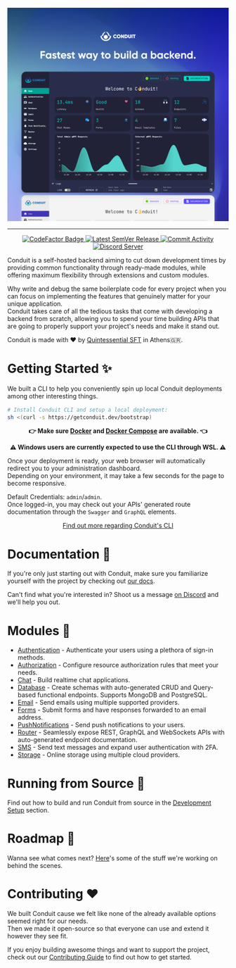 <a href="https://getconduit.dev" target="_blank"><img src=".github/assets/conduit-ui-dashboard.png" alt="logo"/></a>
<hr />
<p align="center">
    <a href="https://www.codefactor.io/repository/github/conduitplatform/conduit">
        <img src="https://img.shields.io/codefactor/grade/github/conduitplatform/conduit?logo=codefactor&style=for-the-badge&labelColor=000000" alt="CodeFactor Badge"/>
    </a>
    <a href="https://github.com/ConduitPlatform/Conduit/releases">
        <img src="https://img.shields.io/github/v/release/ConduitPlatform/Conduit?color=green&sort=semver&style=for-the-badge&labelColor=000000" alt="Latest SemVer Release"/>
    </a>
    <a href="https://github.com/ConduitPlatform/Conduit/commits/main">
        <img src="https://img.shields.io/github/commit-activity/m/ConduitPlatform/Conduit?style=for-the-badge&labelColor=000000" alt="Commit Activity"/>
    </a>
    <a href="https://discord.com/invite/fBqUQ23M7g">
        <img src="https://img.shields.io/discord/938737566365126707?label=discord&style=for-the-badge&logo=discord&labelColor=000000&logoWidth=20" alt="Discord Server"/>
    </a>
</p>

Conduit is a self-hosted backend aiming to cut down development times by providing common functionality through ready-made modules, while offering maximum flexibility through extensions and custom modules.

Why write and debug the same boilerplate code for every project when you can focus on implementing the features that genuinely matter for your unique application.<br />
Conduit takes care of all the tedious tasks that come with developing a backend from scratch, allowing you to spend your time building APIs that are going to properly support your project's needs and make it stand out.

Conduit is made with ❤️ by [Quintessential SFT](https://quintessential.gr) in Athens🇬🇷.

# Getting Started ✨

We built a CLI to help you conveniently spin up local Conduit deployments among other interesting things.

``` bash
# Install Conduit CLI and setup a local deployment:
sh <(curl -s https://getconduit.dev/bootstrap)
```

<p align="center"><strong>👉 Make sure <a href="https://www.docker.com">Docker</a> and <a href="https://docs.docker.com/compose/install">Docker Compose</a> are available. 👈</p></strong>
<p align="center"><strong>⚠️ Windows users are currently expected to use the CLI through WSL. ⚠️</strong></p>

Once your deployment is ready, your web browser will automatically redirect you to your administration dashboard.<br />
Depending on your environment, it may take a few seconds for the page to become responsive.

Default Credentials: `admin`/`admin`.<br />
Once logged-in, you may check out your APIs' generated route documentation through the `Swagger` and `GraphQL` elements.

<p align="center"><a href="https://getconduit.dev/docs/cli">Find out more regarding Conduit's CLI</a></p>

# Documentation 📖

If you're only just starting out with Conduit, make sure you familiarize yourself with the project by checking out [our docs](https://getconduit.dev/docs/overview/intro).

Can't find what you're interested in? Shoot us a message [on Discord](https://discord.com/invite/fBqUQ23M7g) and we'll help you out.

# Modules 🧩

- [Authentication](https://getconduit.dev/docs/modules/authentication) - Authenticate your users using a plethora of sign-in methods.
- [Authorization](https://getconduit.dev/docs/modules/authorization) - Configure resource authorization rules that meet your needs.
- [Chat](https://getconduit.dev/docs/modules/chat) - Build realtime chat applications.
- [Database](https://getconduit.dev/docs/modules/database) - Create schemas with auto-generated CRUD and Query-based functional endpoints. Supports MongoDB and PostgreSQL.
- [Email](https://getconduit.dev/docs/modules/email) - Send emails using multiple supported providers.
- [Forms](https://getconduit.dev/docs/modules/forms) - Submit forms and have responses forwarded to an email address.
- [PushNotifications](https://getconduit.dev/docs/modules/push-notifications) - Send push notifications to your users.
- [Router](https://getconduit.dev/docs/modules/router) - Seamlessly expose REST, GraphQL and WebSockets APIs with auto-generated endpoint documentation.
- [SMS](https://getconduit.dev/docs/modules/sms) - Send text messages and expand user authentication with 2FA.
- [Storage](https://getconduit.dev/docs/modules/storage) - Online storage using multiple cloud providers.

# Running from Source 🔨

Find out how to build and run Conduit from source in the [Development Setup](https://github.com/ConduitPlatform/Conduit/blob/main/.github/CONTRIBUTING.md#development-setup-) section.

# Roadmap 🏁

Wanna see what comes next?
[Here](https://sharing.clickup.com/1554325/b/h/1fdwn-7561/8b09d2e9aedec0b)'s some of the stuff we're working on behind the scenes.

# Contributing ❤️

We built Conduit cause we felt like none of the already available options seemed right for our needs.<br />
Then we made it open-source so that everyone can use and extend it however they see fit.

If you enjoy building awesome things and want to support the project, check out our [Contributing Guide](https://github.com/ConduitPlatform/Conduit/blob/main/.github/CONTRIBUTING.md) to find out how to get started.
